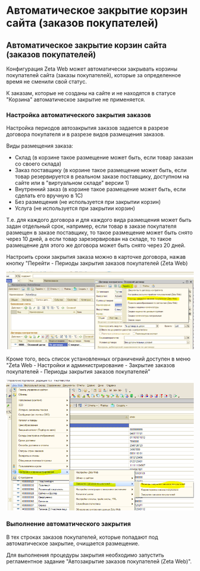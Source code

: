 # Автоматическое закрытие корзин сайта \(заказов покупателей\)

## Автоматическое закрытие корзин сайта \(заказов покупателей\)

Конфигурация Zeta Web может автоматически закрывать корзины покупателей сайта \(заказы покупателей\), которые за определенное время не сменили свой статус.

К заказам, которые не созданы на сайте и не находятся в статусе "Корзина" автоматическое закрытие не применяется.

### Настройка автоматического закрытия заказов

Настройка периодов автозакрытия заказов задается в разрезе договора покупателя и в разрезе видов размещения заказов.

Виды размещения заказа:

* Склад \(в корзине такое размещение может быть, если товар заказан со своего склада\)
* Заказ поставщику \(в корзине такое размещение может быть, если товар резервируется в реальном заказе поставщику, доступном на сайте или в "виртуальном складе" версии 1\)
* Внутренний заказ \(в корзине такое размещение может быть, если сделать его вручную в 1С\)
* Без размещения \(не используется при закрытии корзин\)
* Услуга \(не используется при закрытии корзин\)

Т.е. для каждого договора и для каждого вида размещения может быть задан отдельный срок, например, если товар в заказе покупателя размещен в заказе поставщику, то такое размещение может быть снято через 10 дней, а если товар зарезервирован на складе, то такое размещение для этого же договора может быть снято через 20 дней.

Настроить сроки закрытия заказа можно в карточке договора, нажав кнопку "Перейти - Периоды закрытия заказов покупателей \(Zeta Web\)

![](../.gitbook/assets/image%20%28348%29.png)

Кроме того, весь список установленных ограничений доступен в меню "Zeta Web - Настройки и администрирование - Закрытие заказов покупателей - Периоды закрытия заказов покупателей"

![](../.gitbook/assets/image%20%28380%29.png)

### Выполнение автоматического закрытия

В тех строках заказов покупателей, которые попадают под автоматическое закрытие, очищается размещение. 

Для выполнения процедуры закрытия необходимо запустить регламентное задание "Автозакрытие заказов покупателей \(Zeta Web\)".

